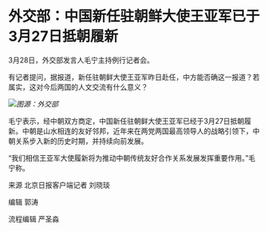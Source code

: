 # 外交部：中国新任驻朝鲜大使王亚军已于3月27日抵朝履新

3月28日，外交部发言人毛宁主持例行记者会。

有记者提问，据报道，新任驻朝鲜大使王亚军昨日赴任，中方能否确这一报道？若属实，这对今后两国的人文交流有什么意义？

![](https://inews.gtimg.com/news_bt/Op_mJmkQ69-csupK3R3Isx_ydmAV0VT0_xICaA1GHJuewAA/1000)_图源：外交部_

毛宁表示，经中朝双方商定，中国新任驻朝鲜大使王亚军已经于3月27日抵朝履新。中朝是山水相连的友好邻邦，近年来在两党两国最高领导人的战略引领下，中朝关系步入新的历史时期，并持续向前发展。

“我们相信王亚军大使履新将为推动中朝传统友好合作关系发展发挥重要作用。”毛宁称。

来源 北京日报客户端记者 刘晓琰

编辑 郭涛

流程编辑 严圣淼

